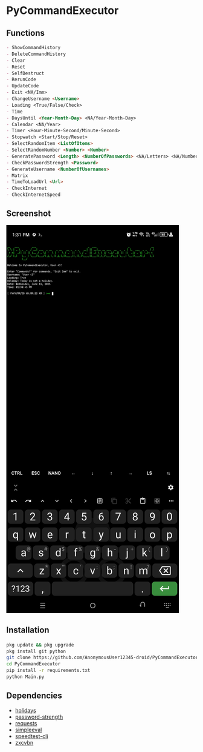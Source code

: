 # PyCommandExecutor

## Functions

```markdown
- ShowCommandHistory
- DeleteCommandHistory
- Clear
- Reset
- SelfDestruct
- RerunCode
- UpdateCode
- Exit <NA/Imm>
- ChangeUsername <Username>
- Loading <True/False/Check>
- Time
- DaysUntil <Year-Month-Day> <NA/Year-Month-Day>
- Calendar <NA/Year>
- Timer <Hour-Minute-Second/Minute-Second>
- Stopwatch <Start/Stop/Reset>
- SelectRandomItem <ListOfItems>
- SelectRandomNumber <Number> <Number>
- GeneratePassword <Length> <NumberOfPasswords> <NA/Letters> <NA/Numbers> <NA/SpecialCharacters>
- CheckPasswordStrength <Password>
- GenerateUsername <NumberOfUsernames>
- Matrix
- TimeToLoadUrl <Url>
- CheckInternet
- CheckInternetSpeed
```

## Screenshot

![](screenshot.png)

## Installation

```bash
pkg update && pkg upgrade
pkg install git python
git clone https://github.com/AnonymousUser12345-droid/PyCommandExecutor
cd PyCommandExecutor
pip install -r requirements.txt
python Main.py
```

## Dependencies

- [holidays](https://pypi.org/project/holidays/)
- [password-strength](https://pypi.org/project/password-strength/)
- [requests](https://pypi.org/project/requests/)
- [simpleeval](https://pypi.org/project/simpleeval/)
- [speedtest-cli](https://pypi.org/project/speedtest-cli/)
- [zxcvbn](https://pypi.org/project/zxcvbn/)
